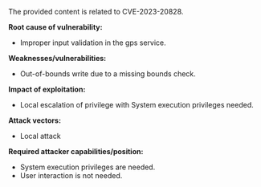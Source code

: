 The provided content is related to CVE-2023-20828.

**Root cause of vulnerability:**
- Improper input validation in the gps service.

**Weaknesses/vulnerabilities:**
- Out-of-bounds write due to a missing bounds check.

**Impact of exploitation:**
- Local escalation of privilege with System execution privileges needed.

**Attack vectors:**
- Local attack

**Required attacker capabilities/position:**
- System execution privileges are needed.
- User interaction is not needed.
